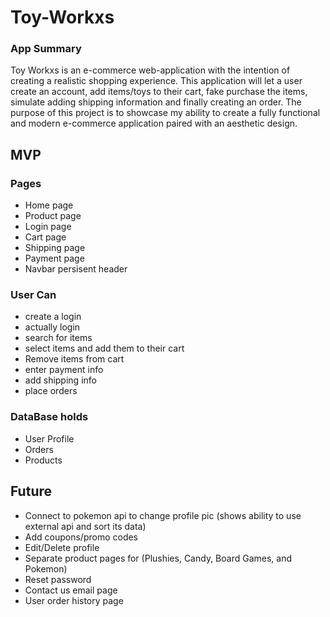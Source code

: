 # Toy-Workxs

### App Summary
Toy Workxs is an e-commerce web-application with the intention of creating a realistic shopping experience. This application will let a user create an account, add items/toys to their cart, fake purchase the items, simulate adding shipping information and finally creating an order. The purpose of this project is to showcase my ability to create a fully functional and modern e-commerce application paired with an aesthetic design.
## MVP
### Pages
* Home page
* Product page
* Login page
* Cart page
* Shipping page
* Payment page
* Navbar persisent header
### User Can
* create a login
* actually login
* search for items
* select items and add them to their cart
* Remove items from cart
* enter payment info
* add shipping info
* place orders
### DataBase holds
* User Profile
* Orders
* Products

## Future
* Connect to pokemon api to change profile pic (shows ability to use external api and sort its data)
* Add coupons/promo codes
* Edit/Delete profile
* Separate product pages for (Plushies, Candy, Board Games, and Pokemon)
* Reset password
* Contact us email page
* User order history page
